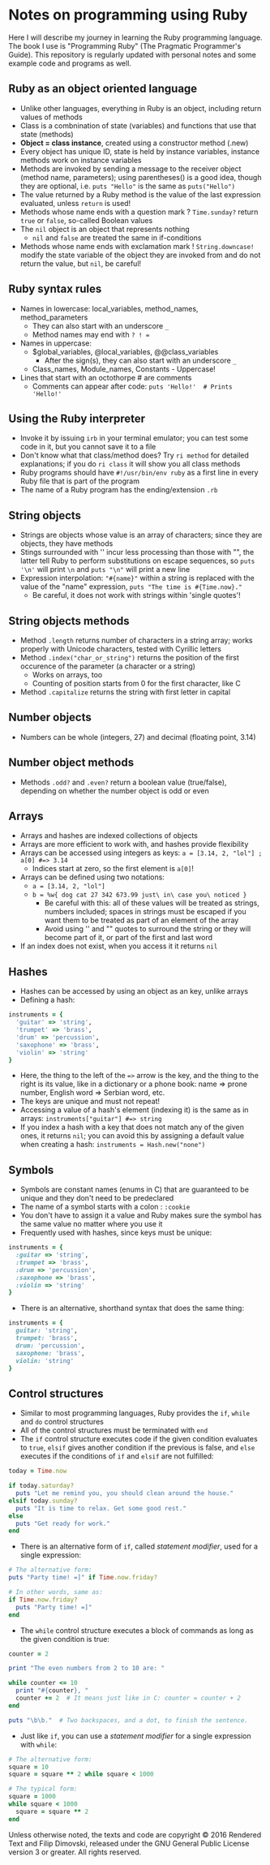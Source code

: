 # Notes on programming using Ruby

Here I will describe my journey in learning the Ruby programming language.
The book I use is "Programming Ruby" (The Pragmatic Programmer's Guide).
This repository is regularly updated with personal notes and some
example code and programs as well.


## Ruby as an object oriented language

* Unlike other languages, everything in Ruby is an object, including
  return values of methods
* Class is a combnination of state (variables) and functions that use
  that state (methods)
* **Object = class instance**, created using a constructor method (.new)
* Every object has unique ID, state is held by instance variables,
  instance methods work on instance variables
* Methods are invoked by sending a message to the receiver object
  (method name, parameters); using parentheses() is a good idea, though
  they are optional, i.e. `puts "Hello"` is the same as `puts("Hello")`
* The value returned by a Ruby method is the value of the last
  expression evaluated, unless `return` is used!
* Methods whose name ends with a question mark ? `Time.sunday?` return
  `true` or `false`, so-called Boolean values 
* The `nil` object is an object that represents nothing
  * `nil` and `false` are treated the same in if-conditions
* Methods whose name ends with exclamation mark ! `String.downcase!`
  modify the state variable of the object they are invoked from and do
  not return the value, but `nil`, be careful!

## Ruby syntax rules

* Names in lowercase: local_variables, method_names, method_parameters
  * They can also start with an underscore `_`
  * Method names may end with `? ! =`
* Names in uppercase:
  * $global_variables, @local_variables, @@class_variables
    * After the sign(s), they can also start with an underscore `_`
  * Class_names, Module_names, Constants - Uppercase!
* Lines that start with an octothorpe # are comments
  * Comments can appear after code: `puts 'Hello!'  # Prints 'Hello!'`


## Using the Ruby interpreter

* Invoke it by issuing `irb` in your terminal emulator; you can test
  some code in it, but you cannot save it to a file
* Don't know what that class/method does? Try `ri method` for detailed
  explanations; if you do `ri class` it will show you all class methods
* Ruby programs should have `#!/usr/bin/env ruby` as a first line in
  every Ruby file that is part of the program
* The name of a Ruby program has the ending/extension `.rb`


## String objects

* Strings are objects whose value is an array of characters; since they
  are objects, they have methods
* Stings surrounded with '' incur less processing than those with "",
  the latter tell Ruby to perform substitutions on escape sequences,
  so `puts '\n'` will print `\n` and `puts "\n"` will print a new line
* Expression interpolation: `"#{name}"` within a string is replaced with
  the value of the "name" expression, `puts "The time is #{Time.now}."`
  * Be careful, it does not work with strings within 'single quotes'!


## String objects methods

* Method `.length` returns number of characters in a string array; works
  properly with Unicode characters, tested with Cyrillic letters
* Method `.index("char_or_string")` returns the position of the first
  occurence of the parameter (a character or a string)
  * Works on arrays, too
  * Counting of position starts from 0 for the first character, like C
* Method `.capitalize` returns the string with first letter in capital


## Number objects

* Numbers can be whole (integers, 27) and decimal (floating point, 3.14)


## Number object methods

* Methods `.odd?` and `.even?` return a boolean value (true/false),
  depending on whether the number object is odd or even


## Arrays

* Arrays and hashes are indexed collections of objects
* Arrays are more efficient to work with, and hashes provide flexibility
* Arrays can be accessed using integers as keys:
  `a = [3.14, 2, "lol"] ; a[0] #=> 3.14`
  * Indices start at zero, so the first element is `a[0]`!
* Arrays can be defined using two notations:
  * `a = [3.14, 2, "lol"]`
  * `b = %w{ dog cat 27 342 673.99 just\ in\ case you\ noticed }`
    * Be careful with this: all of these values will be treated as
      strings, numbers included; spaces in strings must be escaped if
      you want them to be treated as part of an element of the array
    * Avoid using '' and "" quotes to surround the string or they
      will become part of it, or part of the first and last word
* If an index does not exist, when you access it it returns `nil`


## Hashes

* Hashes can be accessed by using an object as an key, unlike arrays
* Defining a hash:
```ruby
instruments = {
  'guitar' => 'string',
  'trumpet' => 'brass',
  'drum' => 'percussion',
  'saxophone' => 'brass',
  'violin' => 'string'
}
```
* Here, the thing to the left of the `=>` arrow is the key, and the
  thing to the right is its value, like in a dictionary or a phone book:
  name => prone number, English word => Serbian word, etc.
* The keys are unique and must not repeat!
* Accessing a value of a hash's element (indexing it) is the same as in
  arrays: `instruments["guitar"] #=> string`
* If you index a hash with a key that does not match any of the given
  ones, it returns `nil`; you can avoid this by assigning a default
  value when creating a hash: `instruments = Hash.new("none")`


## Symbols

* Symbols are constant names (enums in C) that are guaranteed to be
  unique and they don't need to be predeclared
* The name of a symbol starts with a colon : `:cookie`
* You don't have to assign it a value and Ruby makes sure the symbol
  has the same value no matter where you use it
* Frequently used with hashes, since keys must be unique:
```ruby
instruments = {
  :guitar => 'string',
  :trumpet => 'brass',
  :drum => 'percussion',
  :saxophone => 'brass',
  :violin => 'string'
}
```
* There is an alternative, shorthand syntax that does the same thing:
```ruby
instruments = {
  guitar: 'string',
  trumpet: 'brass',
  drum: 'percussion',
  saxophone: 'brass',
  violin: 'string'
}
```


## Control structures

* Similar to most programming languages, Ruby provides the `if`, `while`
  and `do` control structures
* All of the control structures must be terminated with `end`
* The `if` control structure executes code if the given condition
  evaluates to `true`, `elsif` gives another condition if the previous
  is false, and `else` executes if the conditions of `if` and `elsif`
  are not fulfilled:
```ruby
today = Time.now

if today.saturday?
  puts "Let me remind you, you should clean around the house."
elsif today.sunday?
  puts "It is time to relax. Get some good rest."
else
  puts "Get ready for work."
end
```
* There is an alternative form of `if`, called *statement modifier*,
  used for a single expression:
```ruby
# The alternative form:
puts "Party time! =]" if Time.now.friday?

# In other words, same as:
if Time.now.friday?
  puts "Party time! =]"
end

```
* The `while` control structure executes a block of commands as long as
  the given condition is true:
```ruby
counter = 2

print "The even numbers from 2 to 10 are: "

while counter <= 10
  print "#{counter}, "
  counter += 2  # It means just like in C: counter = counter + 2
end

puts "\b\b."  # Two backspaces, and a dot, to finish the sentence.
```
* Just like `if`, you can use a *statement modifier* for a single
  expression with `while`:
```ruby
# The alternative form:
square = 10
square = square ** 2 while square < 1000

# The typical form:
square = 1000
while square < 1000
  square = square ** 2
end
```


Unless otherwise noted, the texts and code are copyright
© 2016 Rendered Text and Filip Dimovski, released under the
GNU General Public License version 3 or greater. All rights reserved.
